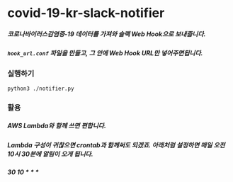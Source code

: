 # covid-19-kr-slack-notifier

##### 코로나바이러스감염증-19 데이터를 가져와 슬랙 Web Hook으로 보내줍니다.
##### `hook_url.conf` 파일을 만들고, 그 안에 Web Hook URL만 넣어주면됩니다.


### 실행하기
```
python3 ./notifier.py
```


### 활용
##### AWS Lambda와 함께 쓰면 편합니다.
##### Lambda 구성이 귀찮으면 crontab과 함께써도 되겠죠. 아래처럼 설정하면 매일 오전 10시 30분에 알림이 오게 됩니다.
##### 30 10 * * *
